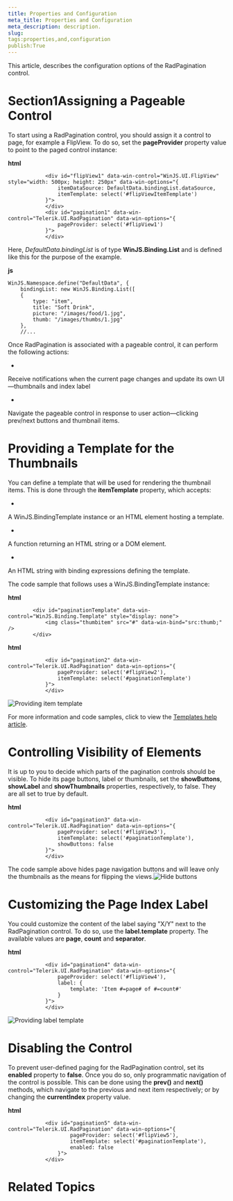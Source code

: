 ```yaml
---
title: Properties and Configuration
meta_title: Properties and Configuration
meta_description: description.
slug: 
tags:properties,and,configuration
publish:True
---
```



This article, describes the configuration options of the RadPagination control.

# Section1Assigning a Pageable Control

To start using a RadPagination control, you should assign it a control to page, for example a FlipView. To do so, set the
					__pageProvider__ property value to point to the paged control instance:
				


 __html__
    


				<div id="flipView1" data-win-control="WinJS.UI.FlipView" style="width: 500px; height: 250px" data-win-options="{ 
					itemDataSource: DefaultData.bindingList.dataSource, 
					itemTemplate: select('#flipViewItemTemplate') 
				}">
				</div>
				<div id="pagination1" data-win-control="Telerik.UI.RadPagination" data-win-options="{
					pageProvider: select('#flipView1')
				}">
				</div>



Here, *DefaultData.bindingList* is of type __WinJS.Binding.List__ and is defined like this for the purpose 
					of the example.
				


 __js__
    


	WinJS.Namespace.define("DefaultData", {
		bindingList: new WinJS.Binding.List([
		{
			type: "item",
			title: "Soft Drink",
			picture: "/images/food/1.jpg",
			thumb: "/images/thumbs/1.jpg"
		},
		//...



Once RadPagination is associated with a pageable control, it can perform the following actions:
				

* 

Receive notifications when the current page changes and update its own UI—thumbnails and index label

* 

Navigate the pageable control in response to user action—clicking prev/next buttons and thumbnail items.

# Providing a Template for the Thumbnails

You can define a template that will be used for rendering the thumbnail items. This is done through the
					__itemTemplate__ property, which accepts:
				

* 

A WinJS.BindingTemplate instance or an HTML element hosting a template.

* 

A function returning an HTML string or a DOM element.

* 

An HTML string with binding expressions defining the template.
						

The code sample that follows uses a WinJS.BindingTemplate instance:


 __html__
    


			<div id="paginationTemplate" data-win-control="WinJS.Binding.Template" style="display: none">
				<img class="thumbitem" src="#" data-win-bind="src:thumb;" />
			</div>




 __html__
    


				<div id="pagination2" data-win-control="Telerik.UI.RadPagination" data-win-options="{
					pageProvider: select('#flipView2'),
					itemTemplate: select('#paginationTemplate')
				}">
				</div>

![Providing item template](../Media/Controls\Pagination\pagination-item-template.png)

For more information and code samples, click to view the
					[Templates help article](59c4c80d-dd61-4578-961c-25eb198a207c).
				

# Controlling Visibility of Elements

It is up to you to decide which parts of the pagination controls should be visible. To hide its page buttons, label or thumbnails, set
					the __showButtons__, __showLabel__ and __showThumbnails__ properties,
					respectively, to false. They are all set to true by default.
				


 __html__
    


				<div id="pagination3" data-win-control="Telerik.UI.RadPagination" data-win-options="{
					pageProvider: select('#flipView3'),
					itemTemplate: select('#paginationTemplate'),
					showButtons: false
				}">
				</div>



The code sample above hides page navigation buttons and will leave only the thumbnails as the means for flipping the views.![Hide buttons](../Media/Controls\Pagination\pagination-hide-buttons.png)

# Customizing the Page Index Label

You could customize the content of the label saying "X/Y" next to the RadPagination control. To do so, use the
					__label.template__ property. The available values are __page__, __count__ and
					__separator__.
				


 __html__
    


				<div id="pagination4" data-win-control="Telerik.UI.RadPagination" data-win-options="{
					pageProvider: select('#flipView4'),
					label: {
						template: 'Item #=page# of #=count#'
					}
				}">
				</div>

![Providing label template](../Media/Controls\Pagination\pagination-label-template.png)

# Disabling the Control

To prevent user-defined paging for the RadPagination control, set its __enabled__ property to
					__false__. Once you do so, only programmatic navigation of the control is possible. This can be done using the
					__prev()__ and __next()__ methods, which navigate to the previous and next item respectively;
					or by changing the __currentIndex__ property value.
				


 __html__
    


				<div id="pagination5" data-win-control="Telerik.UI.RadPagination" data-win-options="{
						pageProvider: select('#flipView5'),
						itemTemplate: select('#paginationTemplate'),
						enabled: false
					}">
				</div>



# Related Topics

